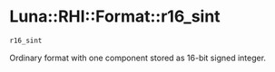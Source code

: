 # Luna::RHI::Format::r16_sint

```c++
r16_sint
```

Ordinary format with one component stored as 16-bit signed integer. 

